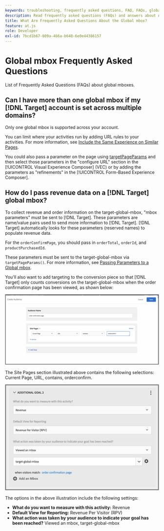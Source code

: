 ```yaml
---
keywords: troubleshooting, frequently asked questions, FAQ, FAQs, global, global mbox
description: Read frequently asked questions (FAQs) and answers about Adobe [!DNL Target] global mboxes.
title: What Are Frequently Asked Questions About the Global mbox?
feature: at.js
role: Developer
exl-id: 7bcd1b67-809a-466a-b648-6e0e44386157
---
```

# Global mbox Frequently Asked Questions

List of Frequently Asked Questions (FAQs) about global mboxes.

## Can I have more than one global mbox if my [!DNL Target] account is set across multiple domains?

Only one global mbox is supported across your account.

You can limit where your activities run by adding URL rules to your activities. For more information, see [Include the Same Experience on Similar Pages](https://experienceleague.adobe.com/docs/target/using/experiences/vec/temtest.html).

You could also pass a parameter on the page using [targetPageParams](/help/dev/implement/client-side/atjs/atjs-functions/targetpageparams.md) and then select those parameters in the "configure URL" section in the [!UICONTROL Visual Experience Composer] (VEC) or by adding the parameters as "refinements" in the [!UICONTROL Form-Based Experience Composer].

## How do I pass revenue data on a [!DNL Target] global mbox?

To collect revenue and order information on the target-global-mbox, "mbox parameters" must be sent to [!DNL Target]. These parameters are name/value pairs used to send more information to [!DNL Target]. [!DNL Target] automatically looks for these parameters (reserved names) to populate revenue data.

For the `orderConfirmPage`, you should pass in `orderTotal`, `orderId`, and `productPurchasedId`.

These parameters must be sent to the target-global-mbox via `targetPageParams()`. For more information, see [Passing Parameters to a Global mbox](/help/dev/implement/client-side/atjs/global-mbox/pass-parameters-to-global-mbox.md).

You'll also want to add targeting to the conversion piece so that [!DNL Target] only counts conversions on the target-global-mbox when the order confirmation page has been viewed, as shown below:

![alt image](assets/revenue1.png)

The Site Pages section illustrated above contains the following selections: Current Page, URL, contains, orderconfirm.

![alt image](assets/revenue2.png)

The options in the above illustration include the following settings:

* **What do you want to measure with this activity:** Revenue 
* **Default View for Reporting:** Revenue Per Visitor (RPV) 
* **What action was taken by your audience to indicate your goal has been reached?** Viewed an mbox, target-global-mbox
